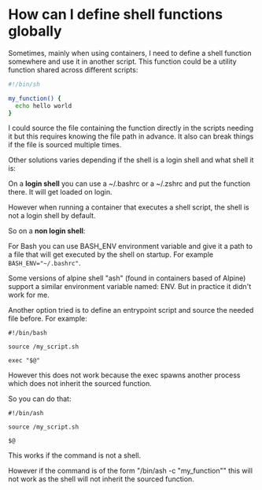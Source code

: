 # How can I define shell functions globally

Sometimes, mainly when using containers, I need to define a shell function somewhere and use it in another script.
This function could be a utility function shared across different scripts:
```sh
#!/bin/sh

my_function() {
  echo hello world
}
```

I could source the file containing the function directly in the scripts needing it but this requires knowing the file path in advance.
It also can break things if the file is sourced multiple times.

Other solutions varies depending if the shell is a login shell and what shell it is:

On a __login shell__ you can use a ~/.bashrc or a ~/.zshrc and put the function there. It will get loaded on login.

However when running a container that executes a shell script, the shell is not a login shell by default.

So on a __non login shell__:

For Bash you can use BASH_ENV environment variable and give it a path to a file that will get executed by the shell on startup.
For example `BASH_ENV="~/.bashrc"`.

Some versions of alpine shell "ash" (found in containers based of Alpine) support a similar environment variable named: ENV.
But in practice it didn't work for me.

Another option tried is to define an entrypoint script and source the needed file before.
For example:
```
#!/bin/bash

source /my_script.sh

exec "$@"
```

However this does not work because the exec spawns another process which does not inherit the sourced function.

So you can do that:
```
#!/bin/ash

source /my_script.sh

$@
```
This works if the command is not a shell.

However if the command is of the form "/bin/ash -c \"my_function\"" this will not work as the shell will not inherit the sourced function.
